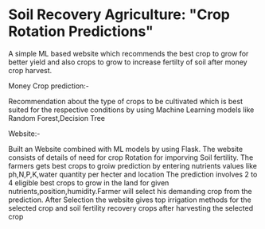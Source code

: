 # Soil Recovery Agriculture: "Crop Rotation Predictions"

A simple ML based website which recommends the best crop to grow for better yield and also crops to grow to increase fertilty of soil after money crop harvest.



Money Crop prediction:-

Recommendation about the type of crops to be cultivated which is best suited for the respective conditions by using Machine Learning models like Random Forest,Decision Tree

Website:-

Built an Website combined with ML models by using Flask.
The website consists of details of need for crop Rotation for imporving Soil fertility.
The farmers gets best crops to groiw prediction by entering nutrients values like ph,N,P,K,water quantity per hecter and location
The prediction involves 2 to 4 eligible best crops to grow in the land for given nutrients,position,humidity.Farmer will select his demanding crop from the prediction.
After Selection the website gives top irrigation methods for the selected crop and soil fertility recovery crops after harvesting the selected crop
